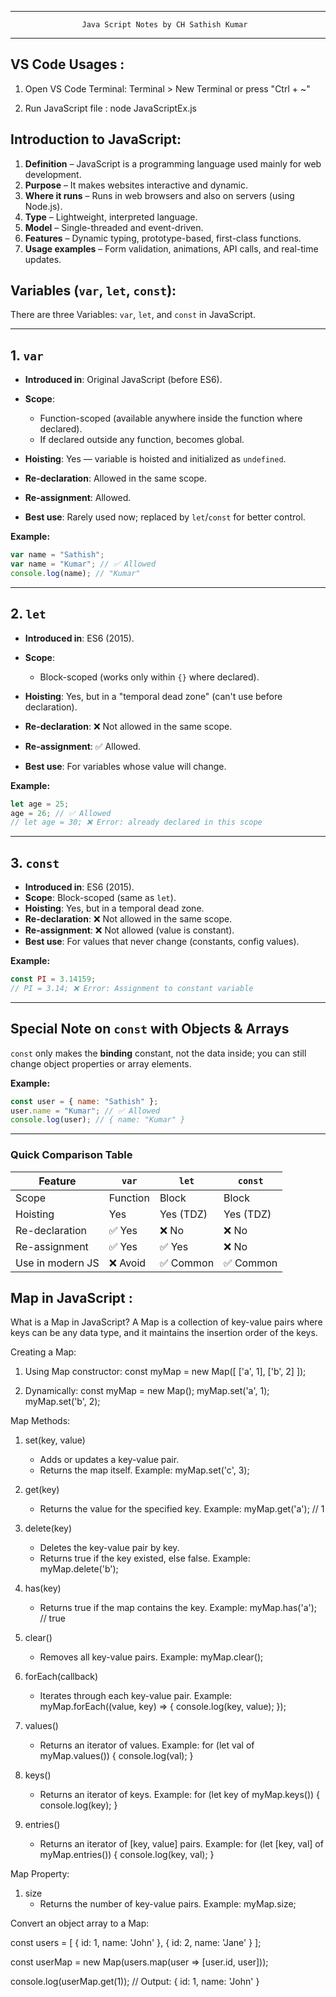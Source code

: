 ******************************************************************************************************
					Java Script Notes by CH Sathish Kumar
******************************************************************************************************

VS Code Usages :
---------------- 

1. Open VS Code Terminal: Terminal > New Terminal or press "Ctrl + ~"

2. Run JavaScript file : node JavaScriptEx.js


Introduction to JavaScript:
---------------------------

1. **Definition** – JavaScript is a programming language used mainly for web development.
2. **Purpose** – It makes websites interactive and dynamic.
3. **Where it runs** – Runs in web browsers and also on servers (using Node.js).
4. **Type** – Lightweight, interpreted language.
5. **Model** – Single-threaded and event-driven.
6. **Features** – Dynamic typing, prototype-based, first-class functions.
7. **Usage examples** – Form validation, animations, API calls, and real-time updates.


Variables (`var`, `let`, `const`):
-----------------------------------

There are three Variables:  `var`, `let`, and `const` in JavaScript.

---

## **1. `var`**

* **Introduced in**: Original JavaScript (before ES6).
* **Scope**:

  * Function-scoped (available anywhere inside the function where declared).
  * If declared outside any function, becomes global.
* **Hoisting**: Yes — variable is hoisted and initialized as `undefined`.
* **Re-declaration**: Allowed in the same scope.
* **Re-assignment**: Allowed.
* **Best use**: Rarely used now; replaced by `let`/`const` for better control.

**Example:**

```javascript
var name = "Sathish";
var name = "Kumar"; // ✅ Allowed
console.log(name); // "Kumar"
```

---

## **2. `let`**

* **Introduced in**: ES6 (2015).
* **Scope**:

  * Block-scoped (works only within `{}` where declared).
* **Hoisting**: Yes, but in a "temporal dead zone" (can't use before declaration).
* **Re-declaration**: ❌ Not allowed in the same scope.
* **Re-assignment**: ✅ Allowed.
* **Best use**: For variables whose value will change.

**Example:**

```javascript
let age = 25;
age = 26; // ✅ Allowed
// let age = 30; ❌ Error: already declared in this scope
```

---

## **3. `const`**

* **Introduced in**: ES6 (2015).
* **Scope**: Block-scoped (same as `let`).
* **Hoisting**: Yes, but in a temporal dead zone.
* **Re-declaration**: ❌ Not allowed in the same scope.
* **Re-assignment**: ❌ Not allowed (value is constant).
* **Best use**: For values that never change (constants, config values).

**Example:**

```javascript
const PI = 3.14159;
// PI = 3.14; ❌ Error: Assignment to constant variable
```

---

## **Special Note on `const` with Objects & Arrays**

`const` only makes the **binding** constant, not the data inside; you can still change object properties or array elements.

**Example:**

```javascript
const user = { name: "Sathish" };
user.name = "Kumar"; // ✅ Allowed
console.log(user); // { name: "Kumar" }
```

---

### **Quick Comparison Table**

| Feature          | `var`    | `let`     | `const`   |
| ---------------- | -------- | --------- | --------- |
| Scope            | Function | Block     | Block     |
| Hoisting         | Yes      | Yes (TDZ) | Yes (TDZ) |
| Re-declaration   | ✅ Yes    | ❌ No      | ❌ No      |
| Re-assignment    | ✅ Yes    | ✅ Yes     | ❌ No      |
| Use in modern JS | ❌ Avoid  | ✅ Common  | ✅ Common  |





Map in JavaScript :
-------------------

What is a Map in JavaScript?
A Map is a collection of key-value pairs where keys can be any data type, and it maintains the insertion order of the keys.

Creating a Map:
1. Using Map constructor:
   const myMap = new Map([
     ['a', 1],
     ['b', 2]
   ]);

2. Dynamically:
   const myMap = new Map();
   myMap.set('a', 1);
   myMap.set('b', 2);

Map Methods:

1. set(key, value)
   - Adds or updates a key-value pair.
   - Returns the map itself.
   Example:
   myMap.set('c', 3);

2. get(key)
   - Returns the value for the specified key.
   Example:
   myMap.get('a'); // 1

3. delete(key)
   - Deletes the key-value pair by key.
   - Returns true if the key existed, else false.
   Example:
   myMap.delete('b');

4. has(key)
   - Returns true if the map contains the key.
   Example:
   myMap.has('a'); // true

5. clear()
   - Removes all key-value pairs.
   Example:
   myMap.clear();

6. forEach(callback)
   - Iterates through each key-value pair.
   Example:
   myMap.forEach((value, key) => {
     console.log(key, value);
   });

7. values()
   - Returns an iterator of values.
   Example:
   for (let val of myMap.values()) {
     console.log(val);
   }

8. keys()
   - Returns an iterator of keys.
   Example:
   for (let key of myMap.keys()) {
     console.log(key);
   }

9. entries()
   - Returns an iterator of [key, value] pairs.
   Example:
   for (let [key, val] of myMap.entries()) {
     console.log(key, val);
   }

Map Property:

1. size
   - Returns the number of key-value pairs.
   Example:
   myMap.size;

Convert an object array to a Map:

const users = [
  { id: 1, name: 'John' },
  { id: 2, name: 'Jane' }
];

const userMap = new Map(users.map(user => [user.id, user]));

console.log(userMap.get(1)); // Output: { id: 1, name: 'John' }



